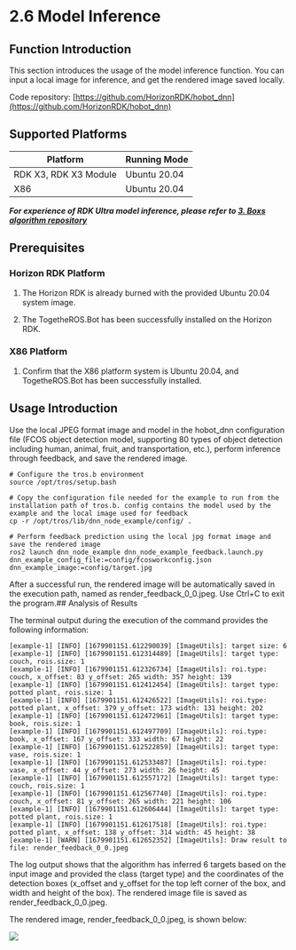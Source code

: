 # 2.6 Model Inference

## Function Introduction

This section introduces the usage of the model inference function. You can input a local image for inference, and get the rendered image saved locally.

Code repository: [https://github.com/HorizonRDK/hobot_dnn](https://github.com/HorizonRDK/hobot_dnn)

## Supported Platforms

| Platform    | Running Mode     |
| ------------ | ---------------- |
| RDK X3, RDK X3 Module| Ubuntu 20.04 |
| X86     | Ubuntu 20.04 |

***For experience of RDK Ultra model inference, please refer to [3. Boxs algorithm repository](../category/boxs/)***

## Prerequisites

### Horizon RDK Platform

1. The Horizon RDK is already burned with the provided Ubuntu 20.04 system image.

2. The TogetheROS.Bot has been successfully installed on the Horizon RDK.

### X86 Platform

1. Confirm that the X86 platform system is Ubuntu 20.04, and TogetheROS.Bot has been successfully installed.

## Usage Introduction

Use the local JPEG format image and model in the hobot_dnn configuration file (FCOS object detection model, supporting 80 types of object detection including human, animal, fruit, and transportation, etc.), perform inference through feedback, and save the rendered image.

```shell
# Configure the tros.b environment
source /opt/tros/setup.bash

# Copy the configuration file needed for the example to run from the installation path of tros.b. config contains the model used by the example and the local image used for feedback
cp -r /opt/tros/lib/dnn_node_example/config/ .

# Perform feedback prediction using the local jpg format image and save the rendered image
ros2 launch dnn_node_example dnn_node_example_feedback.launch.py dnn_example_config_file:=config/fcosworkconfig.json dnn_example_image:=config/target.jpg
```

After a successful run, the rendered image will be automatically saved in the execution path, named as render_feedback_0_0.jpeg. Use Ctrl+C to exit the program.## Analysis of Results

The terminal output during the execution of the command provides the following information:

```text
[example-1] [INFO] [1679901151.612290039] [ImageUtils]: target size: 6
[example-1] [INFO] [1679901151.612314489] [ImageUtils]: target type: couch, rois.size: 1
[example-1] [INFO] [1679901151.612326734] [ImageUtils]: roi.type: couch, x_offset: 83 y_offset: 265 width: 357 height: 139
[example-1] [INFO] [1679901151.612412454] [ImageUtils]: target type: potted plant, rois.size: 1
[example-1] [INFO] [1679901151.612426522] [ImageUtils]: roi.type: potted plant, x_offset: 379 y_offset: 173 width: 131 height: 202
[example-1] [INFO] [1679901151.612472961] [ImageUtils]: target type: book, rois.size: 1
[example-1] [INFO] [1679901151.612497709] [ImageUtils]: roi.type: book, x_offset: 167 y_offset: 333 width: 67 height: 22
[example-1] [INFO] [1679901151.612522859] [ImageUtils]: target type: vase, rois.size: 1
[example-1] [INFO] [1679901151.612533487] [ImageUtils]: roi.type: vase, x_offset: 44 y_offset: 273 width: 26 height: 45
[example-1] [INFO] [1679901151.612557172] [ImageUtils]: target type: couch, rois.size: 1
[example-1] [INFO] [1679901151.612567740] [ImageUtils]: roi.type: couch, x_offset: 81 y_offset: 265 width: 221 height: 106
[example-1] [INFO] [1679901151.612606444] [ImageUtils]: target type: potted plant, rois.size: 1
[example-1] [INFO] [1679901151.612617518] [ImageUtils]: roi.type: potted plant, x_offset: 138 y_offset: 314 width: 45 height: 38
[example-1] [WARN] [1679901151.612652352] [ImageUtils]: Draw result to file: render_feedback_0_0.jpeg
```

The log output shows that the algorithm has inferred 6 targets based on the input image and provided the class (target type) and the coordinates of the detection boxes (x_offset and y_offset for the top left corner of the box, and width and height of the box). The rendered image file is saved as render_feedback_0_0.jpeg.

The rendered image, render_feedback_0_0.jpeg, is shown below:

![](./image/ai_predict/render1.jpg)